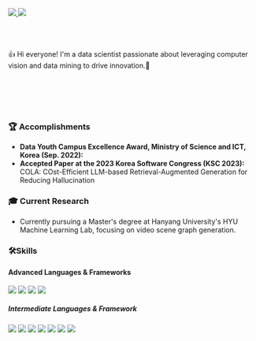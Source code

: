 
 <a href="https://aiflower.tistory.com/">
 <img src="https://img.shields.io/badge/blog-A23EF3?style=flat-square&logo=instacart&logoColor=white"/>
 </a> <a href="https://github.com/khflower/">
 <img src="https://img.shields.io/badge/khflower@hanyang.ac.kr-FB1911?style=flat-square&logo=monster&logoColor=white"/>
</a>

</br>
</br>
</br>
</br>

 
👍 Hi everyone! I'm a data scientist passionate about leveraging computer vision and data mining to drive innovation.🚀

</br>
</br>
</br>
</br>


### 🏆 Accomplishments
- **Data Youth Campus Excellence Award, Ministry of Science and ICT, Korea (Sep. 2022):** 
- **Accepted Paper at the 2023 Korea Software Congress (KSC 2023):** 
COLA: COst-Efficient LLM-based Retrieval-Augmented Generation for Reducing Hallucination
  
### 🎓 Current Research
- Currently pursuing a Master's degree at Hanyang University's HYU Machine Learning Lab, focusing on video scene graph generation. 




### 🛠Skills
#### Advanced Languages & Frameworks

 <img src="https://img.shields.io/badge/Python-3776AB?style=flat-square&logo=python&logoColor=white"/> <img src="https://img.shields.io/badge/Django-092E20?style=flat-square&logo=Django&logoColor=white"/> <img src="https://img.shields.io/badge/R-276DC3?style=flat-square&logo=r&logoColor=white"/> <img src="https://img.shields.io/badge/SAS-0089CF?style=flat-square&logo=sega&logoColor=white"/>
 
 ##### Intermediate Languages & Framework
 <img src="https://img.shields.io/badge/Androidstudio-3DDC84?style=flat-square&logo=androidstudio&logoColor=white"/> <img src="https://img.shields.io/badge/C-A8B9CC?style=flat-square&logo=c&logoColor=white"/> <img src="https://img.shields.io/badge/C++-00599C?style=flat-square&logo=cplusplus&logoColor=white"/> <img src="https://img.shields.io/badge/Javascript-F7DF1E?style=flat-square&logo=javascript&logoColor=white"/> <img src="https://img.shields.io/badge/Java-1E8CBE?style=flat-square&logo=java&logoColor=white"/> <img src="https://img.shields.io/badge/SPSS-1AB394?style=flat-square&logo=spss&logoColor=white"/> <img src="https://img.shields.io/badge/SQL-4479A1?style=flat-square&logo=sqlite&logoColor=white"/>





                  
